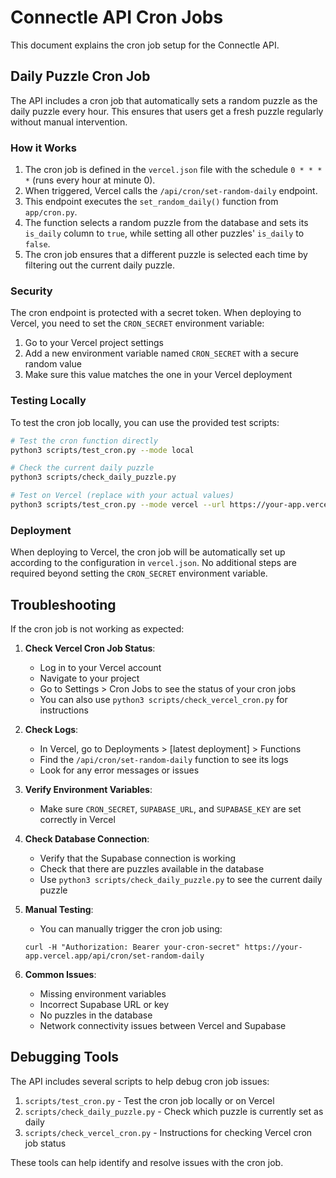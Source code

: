 # Connectle API Cron Jobs

This document explains the cron job setup for the Connectle API.

## Daily Puzzle Cron Job

The API includes a cron job that automatically sets a random puzzle as the daily puzzle every hour. This ensures that users get a fresh puzzle regularly without manual intervention.

### How it Works

1. The cron job is defined in the `vercel.json` file with the schedule `0 * * * *` (runs every hour at minute 0).
2. When triggered, Vercel calls the `/api/cron/set-random-daily` endpoint.
3. This endpoint executes the `set_random_daily()` function from `app/cron.py`.
4. The function selects a random puzzle from the database and sets its `is_daily` column to `true`, while setting all other puzzles' `is_daily` to `false`.
5. The cron job ensures that a different puzzle is selected each time by filtering out the current daily puzzle.

### Security

The cron endpoint is protected with a secret token. When deploying to Vercel, you need to set the `CRON_SECRET` environment variable:

1. Go to your Vercel project settings
2. Add a new environment variable named `CRON_SECRET` with a secure random value
3. Make sure this value matches the one in your Vercel deployment

### Testing Locally

To test the cron job locally, you can use the provided test scripts:

```bash
# Test the cron function directly
python3 scripts/test_cron.py --mode local

# Check the current daily puzzle
python3 scripts/check_daily_puzzle.py

# Test on Vercel (replace with your actual values)
python3 scripts/test_cron.py --mode vercel --url https://your-app.vercel.app --secret your-cron-secret
```

### Deployment

When deploying to Vercel, the cron job will be automatically set up according to the configuration in `vercel.json`. No additional steps are required beyond setting the `CRON_SECRET` environment variable.

## Troubleshooting

If the cron job is not working as expected:

1. **Check Vercel Cron Job Status**:
   - Log in to your Vercel account
   - Navigate to your project
   - Go to Settings > Cron Jobs to see the status of your cron jobs
   - You can also use `python3 scripts/check_vercel_cron.py` for instructions

2. **Check Logs**:
   - In Vercel, go to Deployments > [latest deployment] > Functions
   - Find the `/api/cron/set-random-daily` function to see its logs
   - Look for any error messages or issues

3. **Verify Environment Variables**:
   - Make sure `CRON_SECRET`, `SUPABASE_URL`, and `SUPABASE_KEY` are set correctly in Vercel

4. **Check Database Connection**:
   - Verify that the Supabase connection is working
   - Check that there are puzzles available in the database
   - Use `python3 scripts/check_daily_puzzle.py` to see the current daily puzzle

5. **Manual Testing**:
   - You can manually trigger the cron job using:
   ```
   curl -H "Authorization: Bearer your-cron-secret" https://your-app.vercel.app/api/cron/set-random-daily
   ```

6. **Common Issues**:
   - Missing environment variables
   - Incorrect Supabase URL or key
   - No puzzles in the database
   - Network connectivity issues between Vercel and Supabase

## Debugging Tools

The API includes several scripts to help debug cron job issues:

1. `scripts/test_cron.py` - Test the cron job locally or on Vercel
2. `scripts/check_daily_puzzle.py` - Check which puzzle is currently set as daily
3. `scripts/check_vercel_cron.py` - Instructions for checking Vercel cron job status

These tools can help identify and resolve issues with the cron job.
